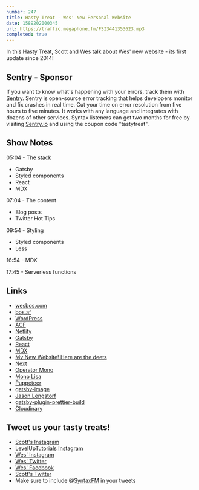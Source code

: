 ```yaml
---
number: 247
title: Hasty Treat - Wes' New Personal Website
date: 1589202000345
url: https://traffic.megaphone.fm/FSI3441353623.mp3
completed: true
---
```


In this Hasty Treat, Scott and Wes talk about Wes' new website - its first update since 2014!

## Sentry - Sponsor
If you want to know what's happening with your errors, track them with [Sentry](https://sentry.io/). Sentry is open-source error tracking that helps developers monitor and fix crashes in real time. Cut your time on error resolution from five hours to five minutes. It works with any language and integrates with dozens of other services. Syntax listeners can get two months for free by visiting [Sentry.io](https://sentry.io/) and using the coupon code "tastytreat".

## Show Notes

05:04 - The stack

* Gatsby
* Styled components
* React
* MDX

07:04 - The content

* Blog posts
* Twitter Hot Tips

09:54 - Styling

* Styled components
* Less

16:54 - MDX

17:45 - Serverless functions

## Links
* [wesbos.com](https://wesbos.com/)
* [bos.af](https://bos.af/)
* [WordPress](https://wordpress.org/)
* [ACF](http://advancedcustomfields.com/)
* [Netlify](https://www.netlify.com/)
* [Gatsby](https://www.gatsbyjs.org/)
* [React](https://reactjs.org/)
* [MDX](https://mdxjs.com/)
* [My New Website! Here are the deets](https://wesbos.com/new-wesbos-website/)
* [Next](https://nextjs.org/)
* [Operator Mono](https://www.typography.com/fonts/operator/styles)
* [Mono Lisa](https://www.monolisa.dev/)
* [Puppeteer](https://pptr.dev/)
* [gatsby-image](https://www.gatsbyjs.org/packages/gatsby-image/)
* [Jason Lengstorf](https://lengstorf.com/)
* [gatsby-plugin-prettier-build](https://www.gatsbyjs.org/packages/gatsby-plugin-prettier-build/)
* [Cloudinary](https://cloudinary.com/)

## Tweet us your tasty treats!
* [Scott's Instagram](https://www.instagram.com/stolinski/)
* [LevelUpTutorials Instagram](https://www.instagram.com/LevelUpTutorials/)
* [Wes' Instagram](https://www.instagram.com/wesbos/)
* [Wes' Twitter](https://twitter.com/wesbos)
* [Wes' Facebook](https://www.facebook.com/wesbos.developer)
* [Scott's Twitter](https://twitter.com/stolinski)
* Make sure to include [@SyntaxFM](https://twitter.com/SyntaxFM) in your tweets